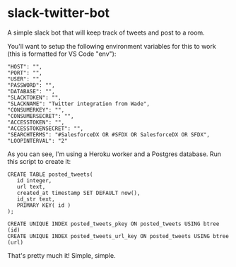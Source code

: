 # slack-twitter-bot
A simple slack bot that will keep track of tweets and post to a room.

You'll want to setup the following environment variables for this to work (this is formatted for VS Code "env"):

    "HOST": "",
    "PORT": "",
    "USER": "",
    "PASSWORD": "",
    "DATABASE": "",
    "SLACKTOKEN": "",
    "SLACKNAME": "Twitter integration from Wade",
    "CONSUMERKEY": "",
    "CONSUMERSECRET": "",
    "ACCESSTOKEN": "",
    "ACCESSTOKENSECRET": "",
    "SEARCHTERMS": "#SalesforceDX OR #SFDX OR SalesforceDX OR SFDX",
    "LOOPINTERVAL": "2"

As you can see, I'm using a Heroku worker and a Postgres database. Run this script to create it:

    CREATE TABLE posted_tweets(
       id integer,
       url text,
       created_at timestamp SET DEFAULT now(),
       id_str text,
       PRIMARY KEY( id )
    );

    CREATE UNIQUE INDEX posted_tweets_pkey ON posted_tweets USING btree (id)
    CREATE UNIQUE INDEX posted_tweets_url_key ON posted_tweets USING btree (url)
  
That's pretty much it! Simple, simple.
